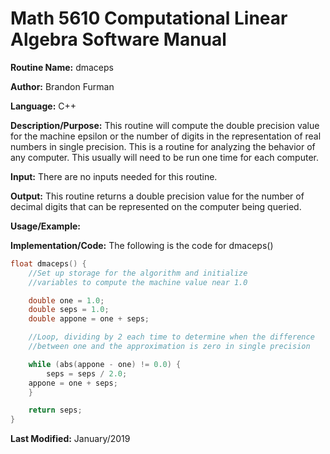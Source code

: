 # Math 5610 Computational Linear Algebra Software Manual

**Routine Name:** dmaceps

**Author:** Brandon Furman

**Language:** C++

**Description/Purpose:** This routine will compute the double precision value for the machine epsilon or the number of digits
in the representation of real numbers in single precision. This is a routine for analyzing the behavior of any computer. This
usually will need to be run one time for each computer.

**Input:** There are no inputs needed for this routine.

**Output:** This routine returns a double precision value for the number of decimal digits that can be represented on the
computer being queried.

**Usage/Example:**

**Implementation/Code:** The following is the code for dmaceps()

```cpp
float dmaceps() {
	//Set up storage for the algorithm and initialize
	//variables to compute the machine value near 1.0

	double one = 1.0;
	double seps = 1.0;
	double appone = one + seps;

	//Loop, dividing by 2 each time to determine when the difference
	//between one and the approximation is zero in single precision

	while (abs(appone - one) != 0.0) {
		seps = seps / 2.0;
	appone = one + seps;
	}

	return seps;
}
```

**Last Modified:** January/2019
